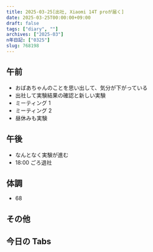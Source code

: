 ```yaml
---
title: 2025-03-25[出社, Xiaomi 14T proが届く]
date: 2025-03-25T00:00:00+09:00
draft: false
tags: ["diary", ""]
archives: ["2025-03"]
n年日記: ["0325"]
slug: 768198
---
```


## 午前

- おばあちゃんのことを思い出して、気分が下がっている
- 出社して実験結果の確認と新しい実験
- ミーティング 1
- ミーティング 2
- 昼休みも実験

## 午後

- なんとなく実験が進む
- 18:00 ごろ退社

## 体調

- 68

## その他

## 今日の Tabs
